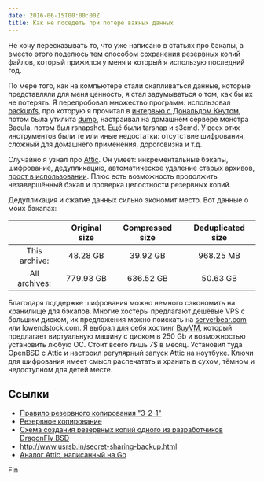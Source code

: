 ```yaml
---
date: 2016-06-15T00:00:00Z
title: Как не поседеть при потере важных данных
---
```


Не хочу пересказывать то, что уже написано в статьях про бэкапы, а вместо
этого поделюсь тем способом сохранения резервных копий файлов, который прижился
у меня и который я использую последний год.

По мере того, как на компьютере стали скапливаться данные, которые представляли
для меня ценность, я стал задумываться о том, как бы их не потерять.
Я перепробовал множество программ: использовал
[backupfs](http://sourceforge.net/projects/backupfs), про которую я прочитал в
[интервью с Дональдом
Кнутом](http://www.informit.com/articles/article.aspx?p=1193856), потом была
утилита [dump](http://man.openbsd.org/OpenBSD-current/man8/dump.8), настраивал на
домашнем сервере монстра Bacula, потом был rsnapshot. Ещё были tarsnap и
s3cmd. У всех этих инструментов были те или иные недостатки: отсутствие
шифрования, сложный для домашнего применения, дороговизна и т.д.

Случайно я узнал про [Attic](https://attic-backup.org/).  Он умеет:
инкрементальные бэкапы, шифрование, дедупликацию, автоматическое удаление старых
архивов, [прост в использовании](https://attic-backup.org/quickstart.html).
Плюс есть возможность продолжить незавершённый бэкап и проверка целостности
резервных копий.

Дедупликация и сжатие данных сильно экономит место. Вот данные о моих бэкапах:

|                     | Original size    |  Compressed size |   Deduplicated size |
|:-------------------:|:----------------:|:----------------:|:------------------:|
|This archive:        |       48.28 GB   |          39.92 GB|            968.25 MB
|All archives:        |      779.93 GB   |         636.52 GB|             50.63 GB

Благодаря поддержке шифрования можно немного сэкономить на хранилище для
бэкапов. Многие хостеры предлагают дешёвые VPS с большим диском, их предложения
можно поискать на [serverbear.com](http://serverbear.com/compare/vps/storage)
или lowendstock.com. Я выбрал для себя хостинг
[BuyVM](http://buyvm.net/storage-vps/), который предлагает виртуальную машину с
диском в 250 Gb и возможностью установить любую ОС. Стоит всего лишь 7$ в месяц.
Установил туда OpenBSD c Attic и настроил регулярный запуск Attic на ноутбуке.
Ключи для шифрования имеет смысл распечатать и хранить в сухом, тёмном и
недоступном для детей месте.

## Ссылки

* [Правило резервного копирования "3-2-1"](https://habrahabr.ru/company/veeam/blog/188544/)
* [Резервное копирование](http://wiki.opennet.ru/Backup)
* [Схема создания резервных копий одного из разработчиков DragonFly BSD](https://www.dragonflybsd.org/~beket/backup.svg)
* http://www.usrsb.in/secret-sharing-backup.html
* [Аналог Attic, написанный на Go](https://restic.github.io/)

Fin
